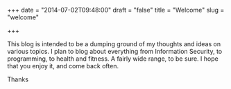 +++
date = "2014-07-02T09:48:00"
draft = "false"
title = "Welcome"
slug = "welcome"

+++

This blog is intended to be a dumping ground of my thoughts and ideas on various topics. I plan to blog about everything from Information Security, to programming, to health and fitness. A fairly wide range, to be sure. I hope that you enjoy it, and come back often.

Thanks